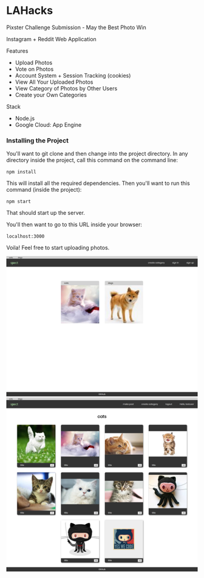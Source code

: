 # LAHacks
Pixster Challenge Submission - May the Best Photo Win

Instagram + Reddit Web Application

Features
* Upload Photos
* Vote on Photos
* Account System + Session Tracking (cookies)
* View All Your Uploaded Photos
* View Category of Photos by Other Users
* Create your Own Categories


Stack
* Node.js
* Google Cloud: App Engine



### Installing the Project

You'll want to git clone and then change into the project directory. In any directory inside the project, call this command on the command line:
```
npm install
```

This will install all the required dependencies. Then you'll want to run this command (inside the project):
```
npm start
```
That should start up the server.


You'll then want to go to this URL inside your browser:
```
localhost:3000
```

Voila! Feel free to start uploading photos.


<img src="./screenshots/landing.png" width="650" />
<img src="./screenshots/category.png" width="650" />
